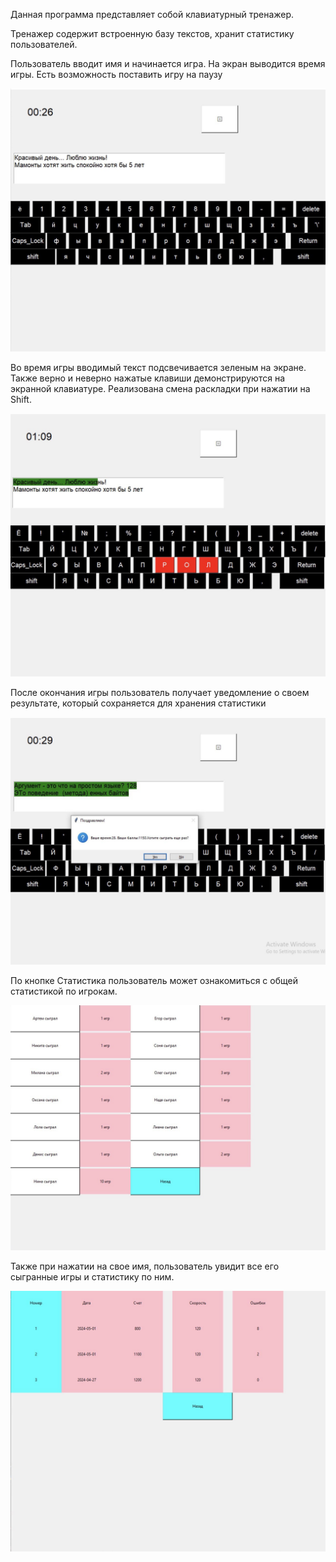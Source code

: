 Данная программа представляет собой клавиатурный тренажер.

Тренажер содержит встроенную базу текстов, хранит статистику пользователей.

Пользователь вводит имя и начинается игра. На экран выводится время игры.
Есть возможность поставить игру на паузу

![Начало игры](images/start_game.jpg)

Во время игры вводимый текст подсвечивается зеленым на экране.
Также верно и неверно нажатые клавиши демонстрируются на экранной клавиатуре.
Реализована смена раскладки при нажатии на Shift.

![Процесс игры](images/game_proccess.jpg)

После окончания игры пользователь получает уведомление о своем результате,
который сохраняется для хранения статистики

![Конец игры](images/finish_game.jpg)

По кнопке Статистика пользователь может ознакомиться с общей статистикой по игрокам.

![Общая статистика](images/stat_all_users.jpg)

Также при нажатии на свое имя, пользователь увидит все его сыгранные игры и статистику по ним.

![Пользовательская статистика](images/stat_user.jpg)